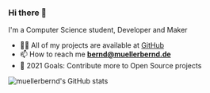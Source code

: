 ### Hi there 👋

<!--
**muellerbernd/muellerbernd** is a ✨ _special_ ✨ repository because its `README.md` (this file) appears on your GitHub profile.

Here are some ideas to get you started:

- 🔭 I’m currently working on ...
- 🌱 I’m currently learning ...
- 👯 I’m looking to collaborate on ...
- 🤔 I’m looking for help with ...
- 💬 Ask me about ...
- 📫 How to reach me: ...
- 😄 Pronouns: ...
- ⚡ Fun fact: ...
-->
I'm a Computer Science student, Developer and Maker<br/>
- 👨‍💻 All of my projects are available at [GitHub](https://github.com/muellerbernd/)<br/>
- 📫 How to reach me **bernd@muellerbernd.de**  <br/>
- 🎯 2021 Goals: Contribute more to Open Source projects <br/> 


![muellerbernd's GitHub stats](https://github-readme-stats.vercel.app/api?username=muellerbernd&show_icons=true&theme=gruvbox)

